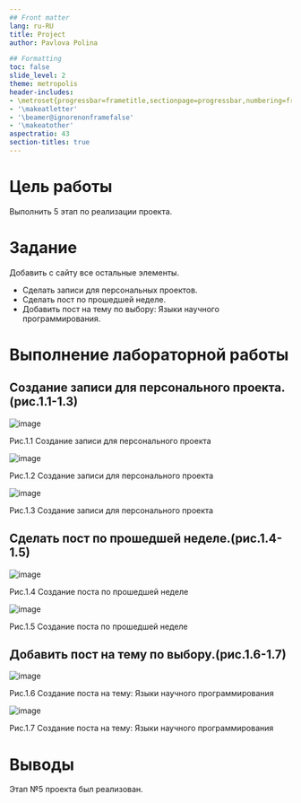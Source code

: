 ```yaml
---
## Front matter
lang: ru-RU
title: Project
author: Pavlova Polina

## Formatting
toc: false
slide_level: 2
theme: metropolis
header-includes: 
- \metroset{progressbar=frametitle,sectionpage=progressbar,numbering=fraction}
- '\makeatletter'
- '\beamer@ignorenonframefalse'
- '\makeatother'
aspectratio: 43
section-titles: true
---
```


# Цель работы

Выполнить 5 этап по реализации проекта.

# Задание

Добавить с сайту все остальные элементы.

- Сделать записи для персональных проектов.
- Сделать пост по прошедшей неделе.
- Добавить пост на тему по выбору: Языки научного программирования.

# Выполнение лабораторной работы

## Создание записи для персонального проекта.(рис.1.1-1.3)

![image](image/1.png)

Рис.1.1 Создание записи для персонального проекта

![image](image/2.png)

Рис.1.2 Создание записи для персонального проекта

![image](image/3.png)

Рис.1.3 Создание записи для персонального проекта

## Сделать пост по прошедшей неделе.(рис.1.4-1.5)

![image](image/4.png)

Рис.1.4 Создание поста по прошедшей неделе

![image](image/5.png)

Рис.1.5 Создание поста по прошедшей неделе

## Добавить пост на тему по выбору.(рис.1.6-1.7)

![image](image/6.png)

Рис.1.6 Создание поста на тему: Языки научного программирования

![image](image/7.png)

Рис.1.7 Создание поста на тему: Языки научного программирования

# Выводы

Этап №5 проекта был реализован.


























































































































































































































































































































































































































































































































































































































































































































































































































